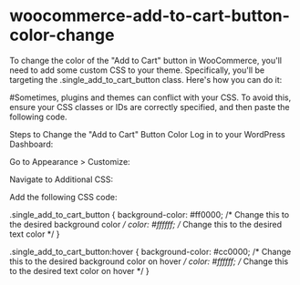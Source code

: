 # woocommerce-add-to-cart-button-color-change

To change the color of the "Add to Cart" button in WooCommerce, you'll need to add some custom CSS to your theme. Specifically, you'll be targeting the .single_add_to_cart_button class. Here's how you can do it:

#Sometimes, plugins and themes can conflict with your CSS. To avoid this, ensure your CSS classes or IDs are correctly specified, and then paste the following code.


Steps to Change the "Add to Cart" Button Color
Log in to your WordPress Dashboard:

Go to Appearance > Customize:

Navigate to Additional CSS:

Add the following CSS code:

.single_add_to_cart_button {
    background-color: #ff0000; /* Change this to the desired background color */
    color: #ffffff; /* Change this to the desired text color */
}

.single_add_to_cart_button:hover {
    background-color: #cc0000; /* Change this to the desired background color on hover */
    color: #ffffff; /* Change this to the desired text color on hover */
}

